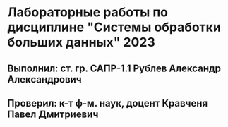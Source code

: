 # Лабораторные работы по дисциплине "Системы обработки больших данных" 2023
## Выполнил: ст. гр. САПР-1.1 Рублев Александр Александрович
## Проверил: к-т ф-м. наук, доцент Кравченя Павел Дмитриевич